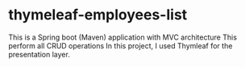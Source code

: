 # thymeleaf-employees-list

This is a Spring boot (Maven) application with MVC architecture 
This perform all CRUD operations
In this project, I used Thymleaf for the presentation layer.

